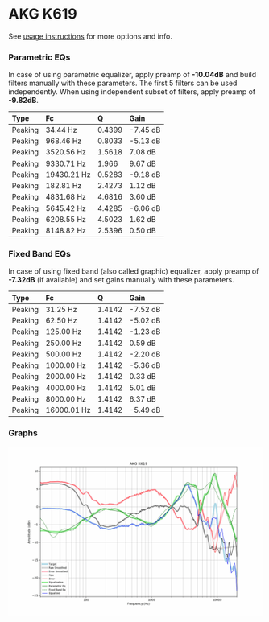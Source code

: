 # AKG K619
See [usage instructions](https://github.com/jaakkopasanen/AutoEq#usage) for more options and info.

### Parametric EQs
In case of using parametric equalizer, apply preamp of **-10.04dB** and build filters manually
with these parameters. The first 5 filters can be used independently.
When using independent subset of filters, apply preamp of **-9.82dB**.

| Type    | Fc          |      Q | Gain     |
|:--------|:------------|:-------|:---------|
| Peaking | 34.44 Hz    | 0.4399 | -7.45 dB |
| Peaking | 968.46 Hz   | 0.8033 | -5.13 dB |
| Peaking | 3520.56 Hz  | 1.5618 | 7.08 dB  |
| Peaking | 9330.71 Hz  | 1.966  | 9.67 dB  |
| Peaking | 19430.21 Hz | 0.5283 | -9.18 dB |
| Peaking | 182.81 Hz   | 2.4273 | 1.12 dB  |
| Peaking | 4831.68 Hz  | 4.6816 | 3.60 dB  |
| Peaking | 5645.42 Hz  | 4.4285 | -6.06 dB |
| Peaking | 6208.55 Hz  | 4.5023 | 1.62 dB  |
| Peaking | 8148.82 Hz  | 2.5396 | 0.50 dB  |

### Fixed Band EQs
In case of using fixed band (also called graphic) equalizer, apply preamp of **-7.32dB**
(if available) and set gains manually with these parameters.

| Type    | Fc          |      Q | Gain     |
|:--------|:------------|:-------|:---------|
| Peaking | 31.25 Hz    | 1.4142 | -7.52 dB |
| Peaking | 62.50 Hz    | 1.4142 | -5.02 dB |
| Peaking | 125.00 Hz   | 1.4142 | -1.23 dB |
| Peaking | 250.00 Hz   | 1.4142 | 0.59 dB  |
| Peaking | 500.00 Hz   | 1.4142 | -2.20 dB |
| Peaking | 1000.00 Hz  | 1.4142 | -5.36 dB |
| Peaking | 2000.00 Hz  | 1.4142 | 0.33 dB  |
| Peaking | 4000.00 Hz  | 1.4142 | 5.01 dB  |
| Peaking | 8000.00 Hz  | 1.4142 | 6.37 dB  |
| Peaking | 16000.01 Hz | 1.4142 | -5.49 dB |

### Graphs
![](./AKG%20K619.png)